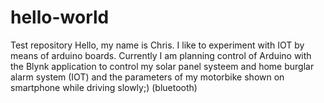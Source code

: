# hello-world
Test repository
Hello, my name is Chris. I like to experiment with IOT by means of arduino boards. Currently I am planning control of Arduino with the Blynk application to control my solar panel systeem and home burglar alarm system (IOT) and the parameters of my motorbike shown on smartphone while driving slowly;) (bluetooth)
